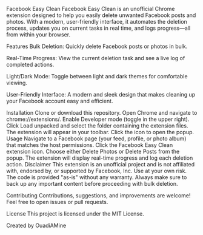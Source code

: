 Facebook Easy Clean
Facebook Easy Clean is an unofficial Chrome extension designed to help you easily delete unwanted Facebook posts and photos. With a modern, user-friendly interface, it automates the deletion process, updates you on current tasks in real time, and logs progress—all from within your browser.

Features
Bulk Deletion:
Quickly delete Facebook posts or photos in bulk.

Real-Time Progress:
View the current deletion task and see a live log of completed actions.

Light/Dark Mode:
Toggle between light and dark themes for comfortable viewing.

User-Friendly Interface:
A modern and sleek design that makes cleaning up your Facebook account easy and efficient.

Installation
Clone or download this repository.
Open Chrome and navigate to chrome://extensions/.
Enable Developer mode (toggle in the upper right).
Click Load unpacked and select the folder containing the extension files.
The extension will appear in your toolbar. Click the icon to open the popup.
Usage
Navigate to a Facebook page (your feed, profile, or photo album) that matches the host permissions.
Click the Facebook Easy Clean extension icon.
Choose either Delete Photos or Delete Posts from the popup.
The extension will display real-time progress and log each deletion action.
Disclaimer
This extension is an unofficial project and is not affiliated with, endorsed by, or supported by Facebook, Inc. Use at your own risk. The code is provided "as-is" without any warranty. Always make sure to back up any important content before proceeding with bulk deletion.

Contributing
Contributions, suggestions, and improvements are welcome! Feel free to open issues or pull requests.

License
This project is licensed under the MIT License.

Created by OuadiAMine


